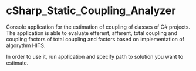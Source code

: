 # cSharp_Static_Coupling_Analyzer

Console application for the estimation of coupling of classes of C# projects. The application is able to evaluate efferent, afferent, total coupling and coupling factors of total coupling and factors based on implementation of algorythm HITS.

In order to use it, run application and specify path to solution you want to estimate.
